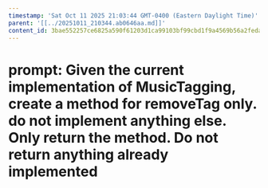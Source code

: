 ```yaml
---
timestamp: 'Sat Oct 11 2025 21:03:44 GMT-0400 (Eastern Daylight Time)'
parent: '[[../20251011_210344.ab0646aa.md]]'
content_id: 3bae552257ce6825a590f61203d1ca99103bf99cbd1f9a4569b56a2fedac4401
---
```


# prompt: Given the current implementation of MusicTagging, create a method for removeTag only. do not implement anything else. Only return the method. Do not return anything already implemented
